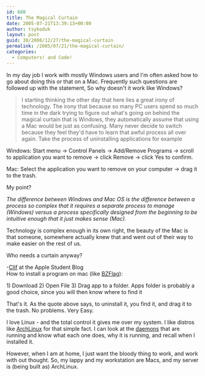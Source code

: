 ```yaml
---
id: 680
title: The Magical Curtain
date: 2005-07-21T13:39:13+00:00
author: tsykoduk
layout: post
guid: 30/2008/12/27/the-magical-curtain
permalink: /2005/07/21/the-magical-curtain/
categories:
  - Computers! and Code!
---
```

In my day job I work with mostly Windows users and I'm often asked how to go about doing this or that on a Mac. Frequently such questions are followed up with the statement, So why doesn't it work like Windows?

>I starting thinking the other day that here lies a great irony of technology. The irony that because so many PC users spend so much time in the dark trying to figure out what's going on behind the magical curtain that is Windows, they automatically assume that using a Mac would be just as confusing. Many never decide to switch because they feel they'd have to learn that awful process all over again. Take the process of uninstalling applications for example


<p>Windows: Start menu -&gt; Control Panels -&gt; Add/Remove Programs -&gt; scroll to application you want to remove -&gt; click Remove -&gt; click Yes to confirm.</p>


<p>Mac: Select the application you want to remove on your computer -&gt; drag it to the trash.</p>


<p>My point?</p>


<p><em> The difference between Windows and Mac OS is the difference between a process so complex that it requires a separate process to manage (Windows) versus a process specifically designed from the beginning to be intuitive enough that it just makes sense (Mac).</em></p>


<p>Technology is complex enough in its own right, the beauty of the Mac is that someone, somewhere actually knew that and went out of their way to make easier on the rest of us.</p>


<p>Who needs a curtain anyway?</blockquote></p>


<p>-<a href="http://education.apple.com/students/blog/index.php/archives/2005/04/05/">Clif</a> at the Apple Student Blog
<br />
How to install a program on mac (like <a href="http://www.bzflag.org">BZFlag</a>):</p>


<p>1) Download
2) Open File
3) Drag app to a folder. Apps folder is probably a good choice, since you will then know where to find it</p>


<p>That's it. As the quote above says, to uninstall it, you find it, and drag it to the trash. No problems. Very Easy.</p>


<p>I love Linux - and the total control it gives me over my system. I like distros like <a href="http://www.archlinux.org">ArchLinux</a> for that simple fact. I can look at the <a href="http://en.wikipedia.org/wiki/Daemon_%28computer_software%29">daemons</a> that are running and know what each one does, why it is running, and recall when I installed it.</p>


<p>However, when I am at home, I just want the bloody thing to work, and work with out thought. So, my lappy and my workstation are Macs, and my server is (being built as) ArchLinux.</p>